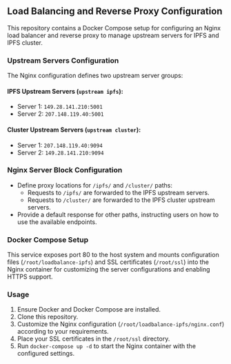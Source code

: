 
## Load Balancing and Reverse Proxy Configuration

This repository contains a Docker Compose setup for configuring an Nginx load balancer and reverse proxy to manage upstream servers for IPFS and IPFS cluster.

### Upstream Servers Configuration

The Nginx configuration defines two upstream server groups:

#### IPFS Upstream Servers (`upstream ipfs`):

- Server 1: `149.28.141.210:5001`
- Server 2: `207.148.119.40:5001`

#### Cluster Upstream Servers (`upstream cluster`):

- Server 1: `207.148.119.40:9094`
- Server 2: `149.28.141.210:9094`

### Nginx Server Block Configuration
- Define proxy locations for `/ipfs/` and `/cluster/` paths:
  - Requests to `/ipfs/` are forwarded to the IPFS upstream servers.
  - Requests to `/cluster/` are forwarded to the IPFS cluster upstream servers.
- Provide a default response for other paths, instructing users on how to use the available endpoints.

### Docker Compose Setup
This service exposes port 80 to the host system and mounts configuration files (`/root/loadbalance-ipfs`) and SSL certificates (`/root/ssl`) 
into the Nginx container for customizing the server configurations and enabling HTTPS support.

### Usage
1. Ensure Docker and Docker Compose are installed.
2. Clone this repository.
3. Customize the Nginx configuration (`/root/loadbalance-ipfs/nginx.conf`) according to your requirements.
4. Place your SSL certificates in the `/root/ssl` directory.
5. Run `docker-compose up -d` to start the Nginx container with the configured settings.

